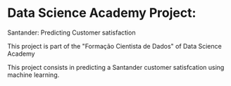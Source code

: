 # Data Science Academy Project:
Santander: Predicting Customer satisfaction

This project is  part of the "Formação Cientista de Dados" of Data Science Academy

This project consists in predicting a Santander customer satisfcation using machine learning.
